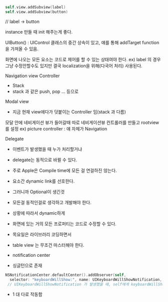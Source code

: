 ```swift
self.view.addSubview(label)
self.view.addSubview(button)
```
// label -> button

instance 만들 때 init 해주는게 좋다.

UIButton() : UIControl 클래스의 중간 상속이 있고, 얘를 통해 addTarget function 을 가져올 수 있음.


화면에 나오는 모든 요소는 코드로 제어를 할 수 있는 상태여야 한다.
  ex) label 의 경우 그냥 수정안할수도 있지만 결국 localization을 위해(다국어 처리) 사용된다.

Navigation view Controller
- Stack
- stack 과 같은 push, pop ... 등으로  

Modal view
- 지금 현재 view에다가 덧붙이는 Controller 임(stack 과 다름)

모달 안에 네비게이션 뷰가 들어갈때
따로 네비게이션뷰 컨트롤러를 만들고 rootview 를 설정
ex) picture controller : 얘 자체가 Navigation

Delegate
- 이벤트가 발생했을 때 누가 처리할거냐
- delegate는 동적으로 바뀔 수 있다.

- 주로 Apple은 Compile time에 모든 걸 연걸하진 않는다.
 - 요소간 dynamic link를 선호한다.
 - 그러니까 Optional이 생긴것
 - 모든걸 동적인걸로 생각하고 개발해야 한다.
 - 상황에 따라서 dynamic하게

- 화면에 있는 거의 모든 프로퍼티는 코드로 수정할 수 있다.


- 목요일은 라이브러리 코딩하면서
 - table view 는 무조건 마스터해야 한다.

- notification center
 - 싱글턴으로 존재
 ```swift
 NSNotificationCenter.defaultCenter().addObserver(self,   
   selector: "keyboardWillShow:", name: UIKeyboardWillShowNotification, object:nil)
  // UIKeyboardWillShowNotification 가 발생했을 때, self에게 keyboardWillShow를 실행해줘
```

 - 1 대 다로 작동함
